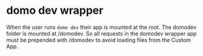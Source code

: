 # domo dev wrapper

When the user runs `domo dev` their app is mounted at the root. The domodev
folder is mounted at /domodev. So all requests in the domodev wrapper app must
be prepended with /domodev to avoid loading files from the Custom App.
